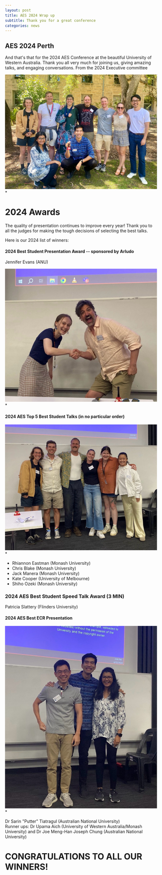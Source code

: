 ```yaml
---
layout: post
title: AES 2024 Wrap up
subtitle: Thank you for a great conference
categories: news
---
```


## AES 2024 Perth

And that's that for the 2024 AES Conference at the beautiful University of Western Australia. Thank you all very much for joining us, giving amazing talks, and engaging conversations. From the 2024 Executive committee

![](./img/aes2024/2024_AES_ExecCommittee_Perth.jpg)*


# 2024 Awards

The quality of presentation continues to improve every year! Thank you to all the judges for making the tough decisions of selecting the best talks. 

Here is our 2024 list of winners:

#### 2024 Best Student Presentation Award -- sponsored by Arludo

Jennifer Evans (ANU)

![](./img/aes2024/2024_BestStudentTalk.jpg)*

#### 2024 AES Top 5 Best Student Talks (in no particular order)

![](./img/aes2024/2024_Top5StudentTalks.jpg)*

* Rhiannon Eastman (Monash University)
* Chris Blake (Monash University)
* Jack Manera (Monash University)
* Kate Cooper (University of Melbourne)
* Shiho Ozeki (Monash University)

### 2024 AES Best Student Speed Talk Award (3 MIN)

Patricia Slattery (Flinders University)

#### 2024 AES Best ECR Presentation 

![](./img/aes2024/2024_ECR_TalkAwards.jpg)*

Dr Sarin "Putter" Tiatragul (Australian National University)  
Runner ups: Dr Upama Aich (University of Western Australia/Monash University) and Dr Joe Meng-Han Joseph Chung (Australian National University)  


# **CONGRATULATIONS TO ALL OUR WINNERS!**



